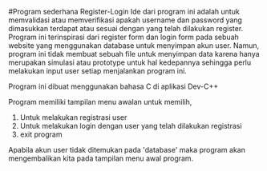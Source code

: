 #Program sederhana Register-Login
Ide dari program ini adalah untuk memvalidasi atau memverifikasi apakah username dan password yang dimasukkan terdapat atau sesuai dengan yang telah dilakukan register.
Program ini terinspirasi dari register form dan login form pada sebuah website yang menggunakan database untuk menyimpan akun user. Namun, program ini tidak membuat sebuah file untuk menyimpan data karena hanya merupakan simulasi atau prototype untuk hal kedepannya sehingga perlu melakukan input user setiap menjalankan program ini.

Program ini dibuat menggunakan bahasa C di aplikasi Dev-C++

Program memiliki tampilan menu awalan untuk memilih,
1. Untuk melakukan registrasi user
2. Untuk melakukan login dengan user yang telah dilakukan registrasi
3. exit program

Apabila akun user tidak ditemukan pada 'database' maka program akan mengembalikan kita pada tampilan menu awal program.
